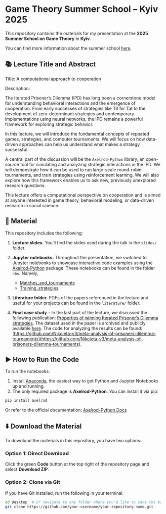 # Game Theory Summer School – Kyiv 2025

This repository contains the materials for my presentation at the **2025 Summer School on Game Theory** in **Kyiv**.

You can find more information about the summer school [here](https://game-theory-school.kse.ua).


## 📚 Lecture Title and Abstract

Title: A computational approach to cooperation

Description:

The Iterated Prisoner’s Dilemma (IPD) has long been a cornerstone model for
understanding behavioral interactions and the emergence of cooperation. From
early successes of strategies like Tit for Tat to the development of
zero-determinant strategies and contemporary implementations using neural
networks, the IPD remains a powerful framework for exploring strategic behavior.

In this lecture, we will introduce the fundamental concepts of repeated games,
strategies, and computer tournaments. We will focus on how data-driven
approaches can help us understand what makes a strategy successful.

A central part of the discussion will be the `Axelrod-Python` library, an
open-source tool for simulating and analyzing strategic interactions in the IPD.
We will demonstrate how it can be used to run large-scale round-robin
tournaments, and train strategies using reinforcement
learning. We will also explore how this framework enables us to ask new,
previously unexplored research questions.

This lecture offers a computational perspective on cooperation and is aimed at
anyone interested in game theory, behavioral modeling, or data-driven research
in social science.


## 📝 Material

This repository includes the following:

1. **Lecture slides.** You’ll find the slides used during the talk in the `slides/` folder.

2. **Jupyter notebooks.** Throughout the presentation, we switched to Jupyter
   notebooks to showcase interactive code examples using the
   [Axelrod-Python](https://axelrod.readthedocs.io/en/stable/) package. These
   notebooks can be found in the folder `nbs`. Namely,

   * [Matches_and_tournaments](./nbs/Matches_and_tournaments.ipynb)
   * [Training_strategies](./nbs/Training_strategies.ipynb)

3. **Literature folder.** PDFs of the papers referenced in the lecture and
   useful for your projects can be found in the `literature/` folder.

4. **Final case study** – In the last part of the lecture, we discussed the
   following publication: [Properties of winning Iterated Prisoner’s Dilemma
   strategies](https://journals.plos.org/ploscompbiol/article?id=10.1371/journal.pcbi.1012644).
   The dataset used in the paper is archived and publicly available
   [here](https://zenodo.org/records/3753498). The code for analyzing
   the results can be found: [https://github.com/Nikoleta-v3/meta-analysis-of-prisoners-dilemma-tournaments](https://github.com/Nikoleta-v3/meta-analysis-of-prisoners-dilemma-tournaments).


## ▶️ How to Run the Code

To run the notebooks:

1. Install [Anaconda](https://www.anaconda.com/), the easiest way to get Python and Jupyter Notebooks up and running.
2. The only required package is **Axelrod-Python**. You can install it via pip:

```bash
pip install axelrod
```

Or refer to the official documentation: [Axelrod-Python Docs](https://axelrod.readthedocs.io/en/stable/)


## ⬇️ Download the Material

To download the materials in this repository, you have two options:

### Option 1: Direct Download

Click the green **Code** button at the top right of the repository page and select **Download ZIP**.

### Option 2: Clone via Git

If you have Git installed, run the following in your terminal:

```bash
cd Desktop  # Or navigate to any folder where you'd like to save the material
git clone https://github.com/your-username/your-repository-name.git
```
